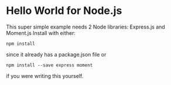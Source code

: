 # Hello World for Node.js

This super simple example needs 2 Node libraries: Express.js and Moment.js
Install with either:

    npm install

since it already has a package.json file
or

    npm install --save express moment
    
if you were writing this yourself.